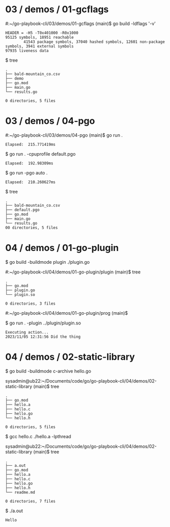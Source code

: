 # 03 / demos / 01-gcflags
#:~/go-playbook-cli/03/demos/01-gcflags (main)$ go build -ldflags '-v'
```
HEADER = -H5 -T0x401000 -R0x1000
95125 symbols, 18951 reachable
        41543 package symbols, 37040 hashed symbols, 12601 non-package symbols, 3941 external symbols
97935 liveness data
```

$ tree
```
.
├── bald-mountain_co.csv
├── demo
├── go.mod
├── main.go
└── results.go

0 directories, 5 files
```


# 03 / demos / 04-pgo

#:~/go-playbook-cli/03/demos/04-pgo (main)$ go run .
```
Elapsed:  215.771419ms
```


$ go run . -cpuprofile default.pgo
```
Elapsed:  192.98309ms
```

$ go run -pgo auto .
```
Elapsed:  210.260627ms
```

$ tree
```
.
├── bald-mountain_co.csv
├── default.pgo
├── go.mod
├── main.go
└── results.go
00 directories, 5 files
```

# 04 / demos / 01-go-plugin
$ go build -buildmode plugin ./plugin.go 


#:~/go-playbook-cli/04/demos/01-go-plugin/plugin (main)$ tree
```
.
├── go.mod
├── plugin.go
└── plugin.so

0 directories, 3 files
```


#:~/go-playbook-cli/04/demos/01-go-plugin/prog (main)$ 

$ go run . -plugin ../plugin/plugin.so 
```
Executing action...
2023/11/05 12:31:56 Did the thing
```

# 04 / demos / 02-static-library
$ go build -buildmode c-archive hello.go

sysadmin@ub22:~/Documents/code/go/go-playbook-cli/04/demos/02-static-library (main)$ tree
```
.
├── go.mod
├── hello.a
├── hello.c
├── hello.go
└── hello.h

0 directories, 5 files
```


$ gcc hello.c ./hello.a -lpthread

sysadmin@ub22:~/Documents/code/go/go-playbook-cli/04/demos/02-static-library (main)$ tree
```
.
├── a.out
├── go.mod
├── hello.a
├── hello.c
├── hello.go
├── hello.h
└── readme.md

0 directories, 7 files
```


$ ./a.out 
```
Hello
```